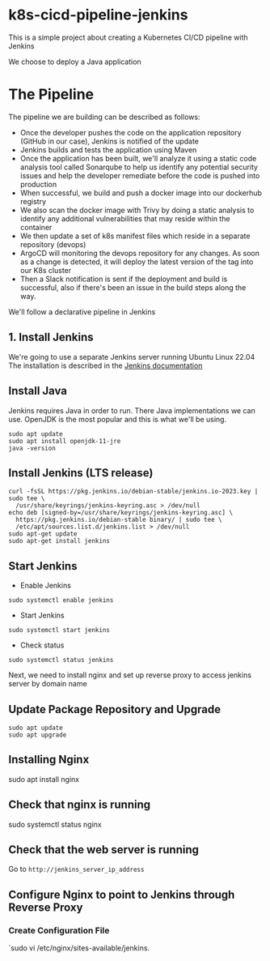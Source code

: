 # k8s-cicd-pipeline-jenkins
This is a simple project about creating a Kubernetes CI/CD pipeline with Jenkins

We choose to deploy a Java application

# The Pipeline

The pipeline we are building can be described as follows:

- Once the developer pushes the code on the application repository (GitHub in our case), Jenkins is notified
of the update
- Jenkins builds and tests the application using Maven
- Once the application has been built, we'll analyze it using a static code analysis tool called Sonarqube to help us identify any potential security issues and help the developer remediate before the code is pushed into production
- When successful, we build and push a docker image into our dockerhub registry
- We also scan the docker image with Trivy by doing a static analysis to identify any additional vulnerabilities that may reside within the container
- We then update a set of k8s manifest files which reside in a separate repository (devops)
- ArgoCD will monitoring the devops repository for any changes. As soon as a change is detected, it will deploy the latest version of the tag into our K8s cluster
- Then a Slack notification is sent if the deployment and build is successful, also if there's been an issue in the build steps along the way.

We'll follow a declarative pipeline in Jenkins

## 1. Install Jenkins

We're going to use a separate Jenkins server running Ubuntu Linux 22.04
The installation is described in the [Jenkins documentation](https://www.jenkins.io/doc/book/installing/linux/)

## Install Java

Jenkins requires Java in order to run.
There Java implementations we can use. OpenJDK is the most popular and this is what we'll be using.

```
sudo apt update
sudo apt install openjdk-11-jre
java -version
```

## Install Jenkins (LTS release)

```
curl -fsSL https://pkg.jenkins.io/debian-stable/jenkins.io-2023.key | sudo tee \
  /usr/share/keyrings/jenkins-keyring.asc > /dev/null
echo deb [signed-by=/usr/share/keyrings/jenkins-keyring.asc] \
  https://pkg.jenkins.io/debian-stable binary/ | sudo tee \
  /etc/apt/sources.list.d/jenkins.list > /dev/null
sudo apt-get update
sudo apt-get install jenkins
```

## Start Jenkins 

- Enable Jenkins

`sudo systemctl enable jenkins`

- Start Jenkins

`sudo systemctl start jenkins`

- Check status

`sudo systemctl status jenkins`

Next, we need to install nginx and set up reverse proxy to access jenkins server by domain name

## Update Package Repository and Upgrade

```
sudo apt update
sudo apt upgrade
```

## Installing Nginx

sudo apt install nginx

## Check that nginx is running

sudo systemctl status nginx

## Check that the web server is running

Go to `http://jenkins_server_ip_address`

## Configure Nginx to point to Jenkins through Reverse Proxy

### Create Configuration File

`sudo vi /etc/nginx/sites-available/jenkins.




